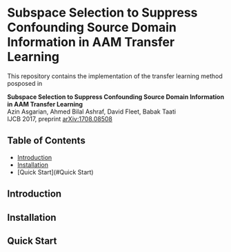 # Subspace Selection to Suppress Confounding Source Domain Information in AAM Transfer Learning

This repository contains the implementation of the transfer learning method posposed in 

**Subspace Selection to Suppress Confounding Source Domain Information in AAM Transfer Learning**    
Azin Asgarian, Ahmed Bilal Ashraf, David Fleet, Babak Taati   
IJCB 2017, preprint [arXiv:1708.08508](https://arxiv.org/abs/1708.08508)   

## Table of Contents 
- [Introduction](#Introduction) 
- [Installation](#Installation)
- [Quick Start](#Quick Start)



## Introduction
## Installation
## Quick Start
